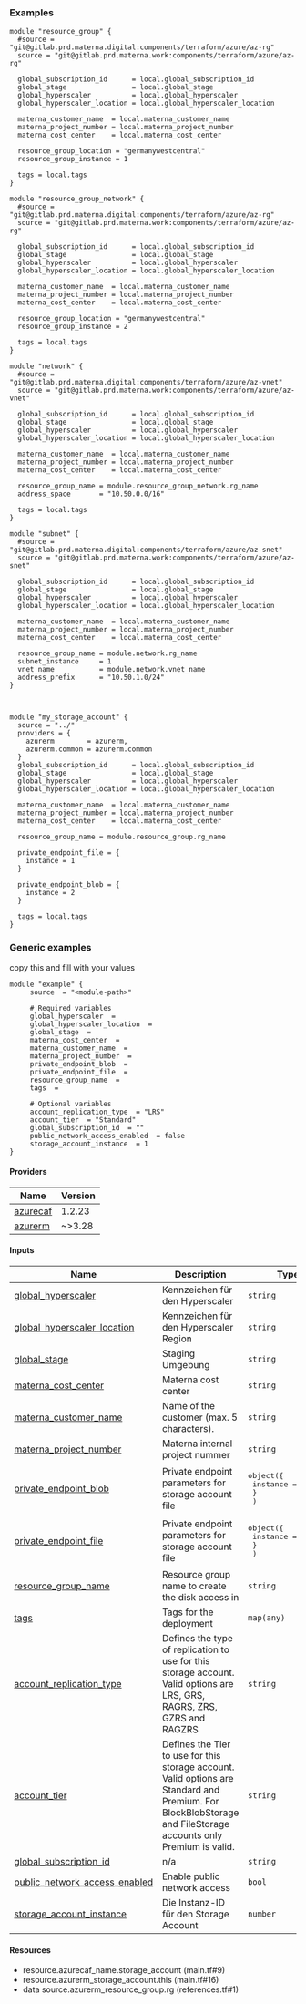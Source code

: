 <!-- BEGIN_TF_DOCS -->



### Examples

```hcl
module "resource_group" {
  #source = "git@gitlab.prd.materna.digital:components/terraform/azure/az-rg"
  source = "git@gitlab.prd.materna.work:components/terraform/azure/az-rg"

  global_subscription_id      = local.global_subscription_id
  global_stage                = local.global_stage
  global_hyperscaler          = local.global_hyperscaler
  global_hyperscaler_location = local.global_hyperscaler_location

  materna_customer_name  = local.materna_customer_name
  materna_project_number = local.materna_project_number
  materna_cost_center    = local.materna_cost_center

  resource_group_location = "germanywestcentral"
  resource_group_instance = 1

  tags = local.tags
}

module "resource_group_network" {
  #source = "git@gitlab.prd.materna.digital:components/terraform/azure/az-rg"
  source = "git@gitlab.prd.materna.work:components/terraform/azure/az-rg"

  global_subscription_id      = local.global_subscription_id
  global_stage                = local.global_stage
  global_hyperscaler          = local.global_hyperscaler
  global_hyperscaler_location = local.global_hyperscaler_location

  materna_customer_name  = local.materna_customer_name
  materna_project_number = local.materna_project_number
  materna_cost_center    = local.materna_cost_center

  resource_group_location = "germanywestcentral"
  resource_group_instance = 2

  tags = local.tags
}

module "network" {
  #source = "git@gitlab.prd.materna.digital:components/terraform/azure/az-vnet"
  source = "git@gitlab.prd.materna.work:components/terraform/azure/az-vnet"

  global_subscription_id      = local.global_subscription_id
  global_stage                = local.global_stage
  global_hyperscaler          = local.global_hyperscaler
  global_hyperscaler_location = local.global_hyperscaler_location

  materna_customer_name  = local.materna_customer_name
  materna_project_number = local.materna_project_number
  materna_cost_center    = local.materna_cost_center

  resource_group_name = module.resource_group_network.rg_name
  address_space       = "10.50.0.0/16"

  tags = local.tags
}

module "subnet" {
  #source = "git@gitlab.prd.materna.digital:components/terraform/azure/az-snet"
  source = "git@gitlab.prd.materna.work:components/terraform/azure/az-snet"

  global_subscription_id      = local.global_subscription_id
  global_stage                = local.global_stage
  global_hyperscaler          = local.global_hyperscaler
  global_hyperscaler_location = local.global_hyperscaler_location

  materna_customer_name  = local.materna_customer_name
  materna_project_number = local.materna_project_number
  materna_cost_center    = local.materna_cost_center

  resource_group_name = module.network.rg_name
  subnet_instance     = 1
  vnet_name           = module.network.vnet_name
  address_prefix      = "10.50.1.0/24"
}



module "my_storage_account" {
  source = "../"
  providers = {
    azurerm        = azurerm,
    azurerm.common = azurerm.common
  }
  global_subscription_id      = local.global_subscription_id
  global_stage                = local.global_stage
  global_hyperscaler          = local.global_hyperscaler
  global_hyperscaler_location = local.global_hyperscaler_location

  materna_customer_name  = local.materna_customer_name
  materna_project_number = local.materna_project_number
  materna_cost_center    = local.materna_cost_center

  resource_group_name = module.resource_group.rg_name

  private_endpoint_file = {
    instance = 1
  }

  private_endpoint_blob = {
    instance = 2
  }

  tags = local.tags
}
```

### Generic examples
copy this and fill with your values

```hcl
module "example" {
	 source  = "<module-path>"

	 # Required variables
	 global_hyperscaler  = 
	 global_hyperscaler_location  = 
	 global_stage  = 
	 materna_cost_center  = 
	 materna_customer_name  = 
	 materna_project_number  = 
	 private_endpoint_blob  = 
	 private_endpoint_file  = 
	 resource_group_name  = 
	 tags  = 

	 # Optional variables
	 account_replication_type  = "LRS"
	 account_tier  = "Standard"
	 global_subscription_id  = ""
	 public_network_access_enabled  = false
	 storage_account_instance  = 1
}
```

#### Providers

| Name | Version |
|------|---------|
| <a name="provider_azurecaf"></a> [azurecaf](#provider_azurecaf) | 1.2.23 |
| <a name="provider_azurerm"></a> [azurerm](#provider_azurerm) | ~>3.28 |

#### Inputs

| Name | Description | Type |
|------|-------------|------|
| <a name="input_global_hyperscaler"></a> [global_hyperscaler](#input_global_hyperscaler) | Kennzeichen für den Hyperscaler | `string` |
| <a name="input_global_hyperscaler_location"></a> [global_hyperscaler_location](#input_global_hyperscaler_location) | Kennzeichen für den Hyperscaler Region | `string` |
| <a name="input_global_stage"></a> [global_stage](#input_global_stage) | Staging Umgebung | `string` |
| <a name="input_materna_cost_center"></a> [materna_cost_center](#input_materna_cost_center) | Materna cost center | `string` |
| <a name="input_materna_customer_name"></a> [materna_customer_name](#input_materna_customer_name) | Name of the customer (max. 5 characters). | `string` |
| <a name="input_materna_project_number"></a> [materna_project_number](#input_materna_project_number) | Materna internal project nummer | `string` |
| <a name="input_private_endpoint_blob"></a> [private_endpoint_blob](#input_private_endpoint_blob) | Private endpoint parameters for storage account file | <pre>object({<br>    instance = number<br>    }<br>  )</pre> |
| <a name="input_private_endpoint_file"></a> [private_endpoint_file](#input_private_endpoint_file) | Private endpoint parameters for storage account file | <pre>object({<br>    instance = number<br>    }<br>  )</pre> |
| <a name="input_resource_group_name"></a> [resource_group_name](#input_resource_group_name) | Resource group name to create the disk access in | `string` |
| <a name="input_tags"></a> [tags](#input_tags) | Tags for the deployment | `map(any)` |
| <a name="input_account_replication_type"></a> [account_replication_type](#input_account_replication_type) | Defines the type of replication to use for this storage account. Valid options are LRS, GRS, RAGRS, ZRS, GZRS and RAGZRS | `string` |
| <a name="input_account_tier"></a> [account_tier](#input_account_tier) | Defines the Tier to use for this storage account. Valid options are Standard and Premium. For BlockBlobStorage and FileStorage accounts only Premium is valid. | `string` |
| <a name="input_global_subscription_id"></a> [global_subscription_id](#input_global_subscription_id) | n/a | `string` |
| <a name="input_public_network_access_enabled"></a> [public_network_access_enabled](#input_public_network_access_enabled) | Enable public network access | `bool` |
| <a name="input_storage_account_instance"></a> [storage_account_instance](#input_storage_account_instance) | Die Instanz-ID für den Storage Account | `number` |



#### Resources

- resource.azurecaf_name.storage_account (main.tf#9)
- resource.azurerm_storage_account.this (main.tf#16)
- data source.azurerm_resource_group.rg (references.tf#1)


<!-- END_TF_DOCS -->